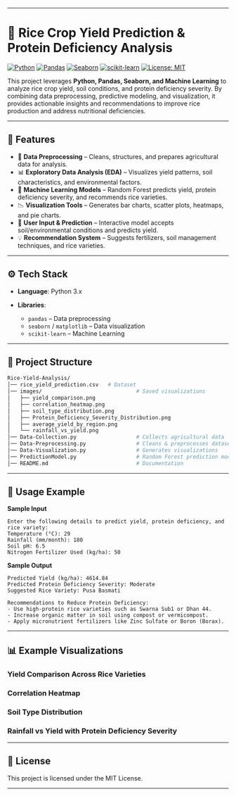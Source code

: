 
---

# 🌾 Rice Crop Yield Prediction & Protein Deficiency Analysis

[![Python](https://img.shields.io/badge/Python-3.x-blue.svg)](https://www.python.org/)
[![Pandas](https://img.shields.io/badge/Library-pandas-green.svg)](https://pandas.pydata.org/)
[![Seaborn](https://img.shields.io/badge/Library-seaborn-lightblue.svg)](https://seaborn.pydata.org/)
[![scikit-learn](https://img.shields.io/badge/ML-scikit--learn-orange.svg)](https://scikit-learn.org/stable/)
[![License: MIT](https://img.shields.io/badge/License-MIT-yellow.svg)](https://opensource.org/licenses/MIT)

This project leverages **Python, Pandas, Seaborn, and Machine Learning** to analyze rice crop yield, soil conditions, and protein deficiency severity. By combining data preprocessing, predictive modeling, and visualization, it provides actionable insights and recommendations to improve rice production and address nutritional deficiencies.

---

## 📌 Features

* 🔄 **Data Preprocessing** – Cleans, structures, and prepares agricultural data for analysis.
* 📊 **Exploratory Data Analysis (EDA)** – Visualizes yield patterns, soil characteristics, and environmental factors.
* 🤖 **Machine Learning Models** – Random Forest predicts yield, protein deficiency severity, and recommends rice varieties.
* 📉 **Visualization Tools** – Generates bar charts, scatter plots, heatmaps, and pie charts.
* 📝 **User Input & Prediction** – Interactive model accepts soil/environmental conditions and predicts yield.
* 💡 **Recommendation System** – Suggests fertilizers, soil management techniques, and rice varieties.

---

## ⚙️ Tech Stack

* **Language**: Python 3.x
* **Libraries**:

  * `pandas` – Data preprocessing
  * `seaborn` / `matplotlib` – Data visualization
  * `scikit-learn` – Machine Learning

---

## 📂 Project Structure

```bash
Rice-Yield-Analysis/
│── rice_yield_prediction.csv   # Dataset
│── images/                              # Saved visualizations
│   ├── yield_comparison.png
│   ├── correlation_heatmap.png
│   ├── soil_type_distribution.png
│   ├── Protein_Deficiency_Severity_Distribution.png
│   ├── average_yield_by_region.png
│   └── rainfall_vs_yield.png
│── Data-Collection.py                   # Collects agricultural data
│── Data-Preprocessing.py                # Cleans & preprocesses dataset
│── Data-Visualization.py                # Generates visualizations
│── PredictionModel.py                   # Random Forest prediction model
│── README.md                            # Documentation
```



---

## 🚀 Usage Example

**Sample Input**

```
Enter the following details to predict yield, protein deficiency, and rice variety:
Temperature (°C): 29
Rainfall (mm/month): 180
Soil pH: 6.5
Nitrogen Fertilizer Used (kg/ha): 50
```

**Sample Output**

```
Predicted Yield (kg/ha): 4614.84
Predicted Protein Deficiency Severity: Moderate
Suggested Rice Variety: Pusa Basmati

Recommendations to Reduce Protein Deficiency:
- Use high-protein rice varieties such as Swarna Sub1 or Dhan 44.
- Increase organic matter in soil using compost or vermicompost.
- Apply micronutrient fertilizers like Zinc Sulfate or Boron (Borax).
```

---

## 📊 Example Visualizations

### Yield Comparison Across Rice Varieties
### Correlation Heatmap
### Soil Type Distribution
### Rainfall vs Yield with Protein Deficiency Severity

---

## 📜 License

This project is licensed under the MIT License.

---

